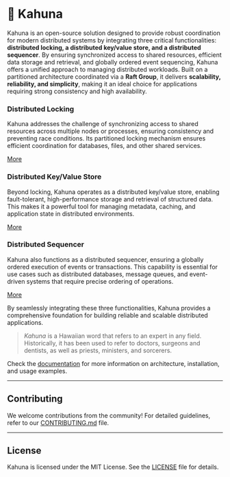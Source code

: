 # 🦎 Kahuna

Kahuna is an open-source solution designed to provide robust coordination for modern 
distributed systems by integrating three critical functionalities: 
**distributed locking, a distributed key/value store, and a distributed sequencer**. 
By ensuring synchronized access to shared resources, efficient data storage and retrieval, 
and globally ordered event sequencing, Kahuna offers a unified approach 
to managing distributed workloads. Built on a partitioned architecture coordinated via a **Raft Group**, 
it delivers **scalability, reliability, and simplicity**, making it an ideal choice for 
applications requiring strong consistency and high availability.

### **Distributed Locking**
Kahuna addresses the challenge of synchronizing access to shared resources across multiple 
nodes or processes, ensuring consistency and preventing race conditions. Its partitioned locking 
mechanism ensures efficient coordination for databases, files, and other shared services.

[More](https://kahunakv.github.io/docs/distributed-locks)

### **Distributed Key/Value Store**
Beyond locking, Kahuna operates as a distributed key/value store, enabling fault-tolerant, 
high-performance storage and retrieval of structured data. This makes it a powerful tool 
for managing metadata, caching, and application state in distributed environments.

[More](https://kahunakv.github.io/docs/distributed-keyvalue-store)

### **Distributed Sequencer**
Kahuna also functions as a distributed sequencer, ensuring a globally ordered execution 
of events or transactions. This capability is essential for use cases such as distributed 
databases, message queues, and event-driven systems that require precise ordering of 
operations.

[More](https://kahunakv.github.io/docs/distributed-sequencer)

By seamlessly integrating these three functionalities, Kahuna provides a comprehensive 
foundation for building reliable and scalable distributed applications.

> _Kahuna_ is a Hawaiian word that refers to an expert in any field. Historically,
it has been used to refer to doctors, surgeons and dentists,
as well as priests, ministers, and sorcerers.

Check the [documentation](https://kahunakv.github.io/) for more information on architecture, installation, and usage examples.

---

## Contributing

We welcome contributions from the community! For detailed guidelines, 
refer to our [CONTRIBUTING.md](CONTRIBUTING.md) file.

---

## License

Kahuna is licensed under the MIT License. See the [LICENSE](LICENSE) file for details.


